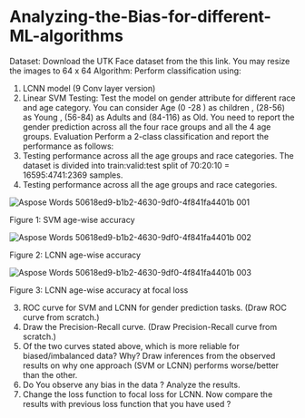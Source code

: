 # Analyzing-the-Bias-for-different-ML-algorithms
Dataset: Download the UTK Face dataset from the this link. You may resize the images to 64 x 64
Algorithm: Perform classification using:
1. LCNN model (9 Conv layer version)
2. Linear SVM
Testing: Test the model on gender attribute for different race and age category. You can consider Age (0
-28 ) as children , (28-56) as Young , (56-84) as Adults and (84-116) as Old. You need to report the gender
prediction across all the four race groups and all the 4 age groups.
Evaluation Perform a 2-class classification and report the performance as follows:
1. Testing performance across all the age groups and race categories.
The dataset is divided into train:valid:test split of 70:20:10 = 16595:4741:2369
samples.
1. Testing performance across all the age groups and race categories.

![Aspose Words 50618ed9-b1b2-4630-9df0-4f841fa4401b 001](https://user-images.githubusercontent.com/59523992/163758014-e04e3c04-6d3a-4475-82b1-1ef6825beee7.png)

Figure 1: SVM age-wise accuracy

![Aspose Words 50618ed9-b1b2-4630-9df0-4f841fa4401b 002](https://user-images.githubusercontent.com/59523992/163758084-28397cb7-9046-4006-ae27-adf47529054e.png)

Figure 2: LCNN age-wise accuracy

![Aspose Words 50618ed9-b1b2-4630-9df0-4f841fa4401b 003](https://user-images.githubusercontent.com/59523992/163758100-f4834310-b8b1-49f6-a264-7dbfbbe8ea17.png)

Figure 3: LCNN age-wise accuracy at focal loss


3. ROC curve for SVM and LCNN for gender prediction tasks. (Draw ROC curve from scratch.)
4. Draw the Precision-Recall curve. (Draw Precision-Recall curve from scratch.)
5. Of the two curves stated above, which is more reliable for biased/imbalanced data? Why? Draw
inferences from the observed results on why one approach (SVM or LCNN) performs worse/better than
the other.
5. Do You observe any bias in the data ? Analyze the results.
6. Change the loss function to focal loss for LCNN. Now compare the results with previous loss function
that you have used ?
